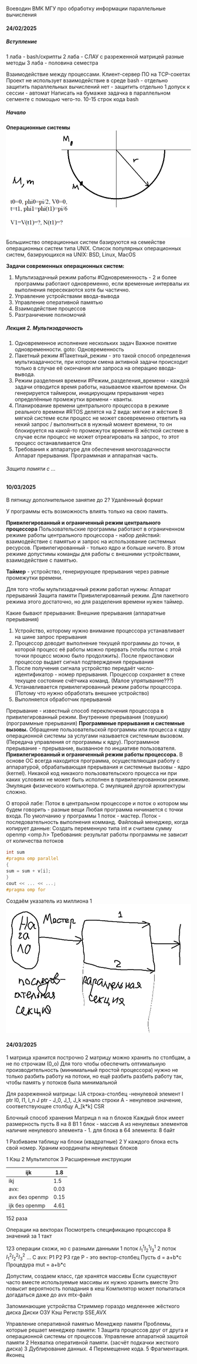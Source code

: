 ﻿Воеводин ВМК МГУ про обработку информации
параллельные вычисления

#### 24/02/2025
##### Вступление
1 лаба - bash/скрипты
2 лаба - СЛАУ с разреженной матрицей
разные методы
3 лаба - половина семестра

Взаимодействие между процессами. Клиент-сервер
ПО на TCP-сокетах
Проект не использует взаимодействие в среде bash - отдельно защитить
параллельных вычислений нет - защитить отдельно
1 допуск к сессии - автомат
Написать на бумажке задачка в параллельном сегменте с помощью чего-то. 10-15 строк кода
bash
##### Начало
**Операционные системы**
![123](https://github.com/FelPrim/bmstu/blob/master/obsidian%20stuff/attachments/Pasted%20image%2020250211104104.png)
Большинство операционных систем базируются на семействе операционных систем типа UNIX.
Список популярных операционных систем, базирующихся на UNIX:
BSD, Linux, MacOS

**Задачи современных операционных систем:**
1. Мультизадачный режим работы
#Одновременность - 2 и более программы работают одновременно, если временные интервалы их выполнения пересекаются хотя бы частично.
1. Управление устройствами ввода-вывода
2. Управление оперативной памятью
3. Взаимодействие процессов
4. Разграничение полномочий
##### Лекция 2. Мультизадачность
1. Одновременное исполнение нескольких задач
Важное понятие одновременности. goto: Одновременность
2. Пакетный режим
#Пакетный_режим - это такой способ определения мультизадачности, при котором смена активной задачи происходит только в случае её окончания или запроса на операцию ввода-вывода.
3. Режим разделения времени
#Режим_разделения_времени - каждой задачи отводится время работы, называемое квантом времени. Он генерируется таймером, иницирующим прерывания через определённые промежутки времени - кванты.
4. Планирование времени центрального процессора в режиме реального времени
#RTOS делятся на 2 вида:
мягкие и жёсткие
В мягкой системе если процесс не может своевременно ответить на некий запрос / выполниться в нужный момент времени, то он блокируется на какой-то промежуток времени
В жёсткой системе в случае если процесс не может отреагировать на запрос, то этот процесс останавливается
Qnx 
5. Требования к аппаратуре для обеспечения многозадачности
Аппарат прерывания. Программная и аппаратная часть.
###### Защита памяти с ...

#### 10/03/2025
В пятницу дополнительное занятие до 2?
Удалённный формат

У программы есть возможность влиять только на свою память.

**Привилегированный и ограниченный режим центрального процессора** 
Пользовательские программы работают в ограниченном режиме работы центрального процессора - набор действий: взаимодействие с памятью и запрос на использование системных ресурсов.
Привилегированный - только ядро и больше ничего.
В этом режиме допустимы команды для работы с внешними устройствами, взаимодействие с памятью.

**Таймер** - устройство, генерирующее прерывания через равные промежутки времени.

Для того чтобы мультизадачный режим работал нужны:
Аппарат прерываний
Защита памяти
Привилегированный режим. 
Для пакетного режима этого достаточно, но для разделения времени нужен таймер.

Какие бывают прерывания:
Внешние прерывания (аппаратные прерывания)
1. Устройство, которому нужно внимание процессора устанавливает на шине запрос прерывания
2. Процессор доводит выполнение текущей программы до точки, в которой процесс её работы можно прервать (чтобы потом с этой точки процесс можно было продолжить). После приостановки процессор выдает сигнал подтверждения прерывания
3. После получения сигнала устройство передаёт число-идентификатор - номер прерывания. Процессор сохраняет в стеке текущее состояние счётчика команд. (Малое упрятывание???)
4. Устанавливается привилегированный режим работы процессора. (Потому что нужно обработать внешнее устройство)
5. Выполняется обработчик прерываний

Прерывание - известный способ переключения процессора в привилегированный режим.
Внутренние прерывания (ловушки) (программные прерывания)
**Программные прерывания и системные вызовы.**
Обращение пользовательской программы или процесса к ядру операционной системы за услугами называется системным вызовом. (Передача управления от программы к ядру).
Программное прерывание - прерывание, вызванное по инциативе пользователя.
**Привилегированный и ограниченный режим работы процессора.**
В основе ОС всегда находится программа, осуществляющая работу с аппаратурой, обрабатывающая прерывания и системные вызовы - ядро (kernel).
Никакой код никакого пользовательского процесса ни при каких условиях не может быть исполнен в привилегированном режиме.
Эмуляция физического компьютера.
С эмуляцией другой архитектуры сложно.

О второй лабе:
Поток в центральном процессоре и поток о котором мы будем говорить - разные вещи
Любая программа ничинается с точки входа.
По умолчанию у программы 1 поток - мастер.
Поток - последовательность выполнения комманд.
Файловый менеджер, когда копирует данные:
Создать переменную типа int и считаем сумму
openmp
<omp.h>
Требования:
результат работы программы не зависит от количества потоков
```cpp
int sum
#pragma omp parallel
{
sum = sum + v[i];
}
cout << ... << ...;
#pragma omp for
```
Создаём указатель из миллиона 1
![](https://github.com/FelPrim/bmstu/blob/master/obsidian%20stuff/attachments/Pasted%20image%2020250310202500.png)
#### 24/03/2025
1 матрица хранится построчно
2 матрицу можно хранить по столбцам, а не по строчкам (0_о)
Для того чтобы обеспечить оптимальную производительность (минимальный простой процессора) нужно не только разбить работу на потоки, но ещё разбить разбить работу так, чтобы память у потоков была минимальной

Для разреженной матрицы:
IJA
строка-столбец -ненулевой элемент
I ptr I0, I1, I_n
J ptr - J_0, J_1, J_k начало строки
A - ненулевое значение, соответствующее столбцу
A_\[k\*k]
CSR

Блочный способ хранения
Матрица n на n блоков
Каждый блок имеет размерность пусть 8 на 8
B1 1 блок - массив A из ненулевых элементов
наличие ненулевого элемента - 1. 
для блока в 64 элемента: 8 байт

1 Разбиваем таблицу на блоки (квадратные)
2 У каждого блока есть свой номер. Храним координаты ненулевых блоков

1 Кэш
2 Мультипоток
3 Расширенные инструкции

| ijk            | 1.8  |
| -------------- | ---- |
| ikj            | 1.5  |
| avx:           | 0.03 |
| avx без openmp | 0.15 |
| ijk без openmp | 4.61 |
152 раза

Операции на векторах
Посмотреть спецификацию процессора 
8 значений за 1 такт

123 операции схожи, но с разными данными
1 поток $I_{1}^1I_{2}^1I_{3}^1$
2 поток $I_{1}^2I_{2}^2I_{3}^2$
...
С avx:
P1 P2 P3
где P - это вектор-столбец
Пусть d = a+b\*c
Процедура mut = a+b\*c

Допустим, создаем класс, где хранятся массивы
Если существуют часто вместе используемые массивы их нужно хранить вместе
Это повысит вероятность попадания в кеш
Компилятор может попытаться догадаться даже до avx mtx-файл

Запоминающие устройства
Стриммер гораздо медленнее жёсткого диска
Диски
ОЗУ
Кэш
Регистр SSE,AVX

Управление оперативной памятью
Менеджер памяти
Проблемы, которые решает менеджер памяти:
1 Защита процессов друг от друга и операционной системы от процессов. Управление аппаратной защитой памяти
2 Нехватка оперативной памяти. (засчёт подкачки жесткого диска)
3 Дублирование данных.
4 Перемещение кода.
5 Фрагментация. 
#конец 


























